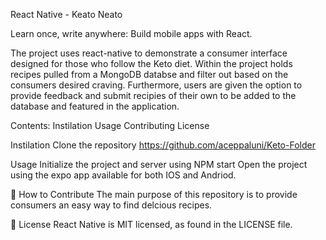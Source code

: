 React Native - Keato Neato

Learn once, write anywhere:
Build mobile apps with React.

The project uses react-native to demonstrate a consumer interface designed for those who follow the Keto diet. Within the project holds recipes pulled from
a MongoDB databse and filter out based on the consumers desired craving. Furthermore, users are given the option to provide feedback and submit recipies
of their own to be added to the database and featured in the application. 

Contents:
Instilation 
Usage 
Contributing
License

Instilation 
Clone the repository https://github.com/aceppaluni/Keto-Folder

Usage
Initialize the project and server using NPM start
Open the project using the expo app available for both IOS and Andriod. 

👏 How to Contribute
The main purpose of this repository is to provide consumers an easy way to find delcious recipes. 

📄 License
React Native is MIT licensed, as found in the LICENSE file.
